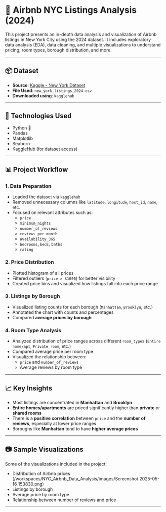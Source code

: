 # 🗽 Airbnb NYC Listings Analysis (2024)

This project presents an in-depth data analysis and visualization of Airbnb listings in New York City using the 2024 dataset. It includes exploratory data analysis (EDA), data cleaning, and multiple visualizations to understand pricing, room types, borough distribution, and more.

---

## 📦 Dataset

- **Source**: [Kaggle - New York Dataset](https://www.kaggle.com/datasets/vrindakallu/new-york-dataset)
- **File Used**: `new_york_listings_2024.csv`
- **Downloaded using**: `kagglehub`

---

## 🔧 Technologies Used

- Python 🐍
- Pandas
- Matplotlib
- Seaborn
- KaggleHub (for dataset access)

---

## 📊 Project Workflow

### 1. **Data Preparation**
- Loaded the dataset via `kagglehub`
- Removed unnecessary columns like `latitude`, `longitude`, `host_id`, `name`, etc.
- Focused on relevant attributes such as:
  - `price`
  - `minimum_nights`
  - `number_of_reviews`
  - `reviews_per_month`
  - `availability_365`
  - `bedrooms`, `beds`, `baths`
  - `rating`

### 2. **Price Distribution**
- Plotted histogram of all prices
- Filtered outliers (`price > $1000`) for better visibility
- Created price bins and visualized how listings fall into each price range

### 3. **Listings by Borough**
- Visualized listing counts for each borough (`Manhattan`, `Brooklyn`, etc.)
- Annotated the chart with counts and percentages
- Compared **average prices by borough**

### 4. **Room Type Analysis**
- Analyzed distribution of price ranges across different `room_type`s (`Entire home/apt`, `Private room`, etc.)
- Compared average price per room type
- Visualized the relationship between:
  - `price` and `number_of_reviews`
  - Average reviews by room type

---

## 📈 Key Insights

- Most listings are concentrated in **Manhattan** and **Brooklyn**
- **Entire homes/apartments** are priced significantly higher than **private** or **shared rooms**
- There is a **positive correlation** between `price` and the **number of reviews**, especially at lower price ranges
- Boroughs like **Manhattan** tend to have **higher average prices**

---

## 📷 Sample Visualizations

Some of the visualizations included in the project:
- Distribution of Airbnb prices (/workspaces/NYC_Airbnb_Data_Analysis/images/Screenshot 2025-05-16 153830.png)
- Listings by borough
- Average price by room type
- Relationship between number of reviews and price

---

